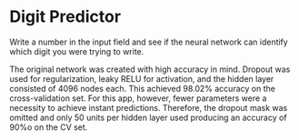 # Digit Predictor

Write a number in the input field and see if the neural network can identify which digit you were trying to write.

The original network was created with high accuracy in mind. Dropout was used for regularization, leaky RELU for activation, and the hidden layer consisted of 4096 nodes each. This achieved 98.02% accuracy on the cross-validation set. For this app, however, fewer parameters were a necessity to achieve instant predictions. Therefore, the dropout mask was omitted and only 50 units per hidden layer used producing an accuracy of 90%o on the CV set.
